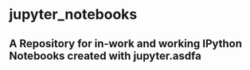 # jupyter_notebooks

## A Repository for in-work and working IPython Notebooks created with jupyter.asdfa
